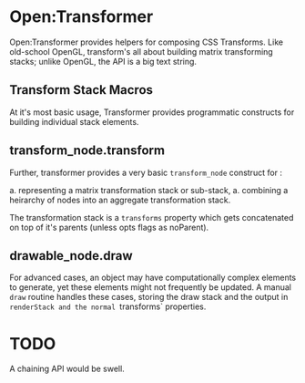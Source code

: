 # Open:Transformer #

Open:Transformer provides helpers for composing CSS Transforms. Like old-school OpenGL, transform's all about building matrix transforming stacks; unlike OpenGL, the API is a big text string.

## Transform Stack Macros ##

At it's most basic usage, Transformer provides programmatic constructs for building individual stack elements.

## transform_node.transform ##

Further, transformer provides a very basic `transform_node` construct for :

a. representing a matrix transformation stack or sub-stack,
a. combining a heirarchy of nodes into an aggregate transformation stack.

The transformation stack is a `transforms` property which gets concatenated on top of it's parents (unless opts flags as noParent).

## drawable_node.draw ##

For advanced cases, an object may have computationally complex elements to generate, yet these elements might not frequently be updated. A manual `draw` routine handles these cases, storing the draw stack and the output in `renderStack and the normal `transforms` properties.

# TODO #

A chaining API would be swell.

